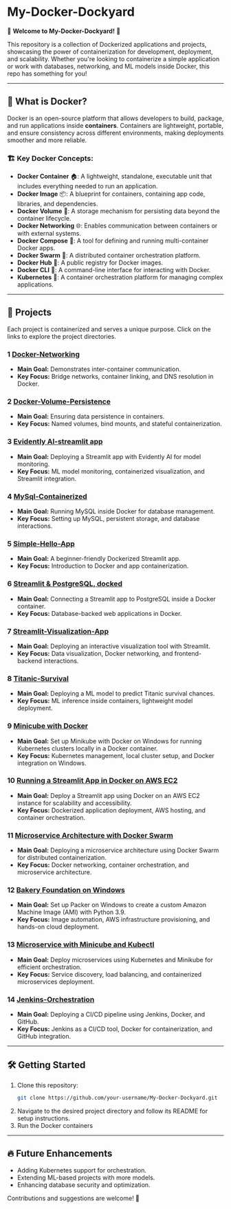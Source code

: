 # My-Docker-Dockyard

🚀 **Welcome to My-Docker-Dockyard!** 🚀

This repository is a collection of Dockerized applications and projects, showcasing the power of containerization for development, deployment, and scalability. Whether you're looking to containerize a simple application or work with databases, networking, and ML models inside Docker, this repo has something for you!

---
## 🐳 What is Docker?
Docker is an open-source platform that allows developers to build, package, and run applications inside **containers**. Containers are lightweight, portable, and ensure consistency across different environments, making deployments smoother and more reliable.

### 🏗️ Key Docker Concepts:
- **Docker Container** 🏠: A lightweight, standalone, executable unit that includes everything needed to run an application.
- **Docker Image** 📦: A blueprint for containers, containing app code, libraries, and dependencies.
- **Docker Volume** 💾: A storage mechanism for persisting data beyond the container lifecycle.
- **Docker Networking** 🌐: Enables communication between containers or with external systems.
- **Docker Compose** 🌟: A tool for defining and running multi-container Docker apps.
- **Docker Swarm** 🐳: A distributed container orchestration platform.
- **Docker Hub** 🐳: A public registry for Docker images.
- **Docker CLI** 🐳: A command-line interface for interacting with Docker.
- **Kubernetes** 🐳: A container orchestration platform for managing complex applications.

---
## 📌 Projects
Each project is containerized and serves a unique purpose. Click on the links to explore the project directories.

### 1️ [Docker-Networking](Docker-Networking/)
- **Main Goal:** Demonstrates inter-container communication.
- **Key Focus:** Bridge networks, container linking, and DNS resolution in Docker.

### 2️ [Docker-Volume-Persistence](Docker-Volume-Persistence/)
- **Main Goal:** Ensuring data persistence in containers.
- **Key Focus:** Named volumes, bind mounts, and stateful containerization.

### 3️ [Evidently AI-streamlit app](Evidently%20AI-streamlit%20app/)
- **Main Goal:** Deploying a Streamlit app with Evidently AI for model monitoring.
- **Key Focus:** ML model monitoring, containerized visualization, and Streamlit integration.

### 4️ [MySql-Containerized](MySql-Containerized/)
- **Main Goal:** Running MySQL inside Docker for database management.
- **Key Focus:** Setting up MySQL, persistent storage, and database interactions.

### 5 [Simple-Hello-App](Simple-Hello-App/)
- **Main Goal:** A beginner-friendly Dockerized Streamlit app.
- **Key Focus:** Introduction to Docker and app containerization.

### 6 [Streamlit & PostgreSQL, docked](Streamlit%20%26%20PostgreSQL,%20docked/)
- **Main Goal:** Connecting a Streamlit app to PostgreSQL inside a Docker container.
- **Key Focus:** Database-backed web applications in Docker.

### 7 [Streamlit-Visualization-App](Streamlit-Visualization-App/)
- **Main Goal:** Deploying an interactive visualization tool with Streamlit.
- **Key Focus:** Data visualization, Docker networking, and frontend-backend interactions.

### 8 [Titanic-Survival](titanic-survival/)
- **Main Goal:** Deploying a ML model to predict Titanic survival chances.
- **Key Focus:** ML inference inside containers, lightweight model deployment.

### 9 [Minicube with Docker](Minicube%20with%20Docker/)
- **Main Goal:** Set up Minikube with Docker on Windows for running Kubernetes clusters locally in a Docker container.
- **Key Focus:** Kubernetes management, local cluster setup, and Docker integration on Windows.

### 10 [Running a Streamlit App in Docker on AWS EC2](Running%20a%20Streamlit%20App%20in%20Docker%20on%20AWS%20EC2/)
- **Main Goal:** Deploy a Streamlit app using Docker on an AWS EC2 instance for scalability and accessibility.
- **Key Focus:** Dockerized application deployment, AWS hosting, and container orchestration.

### 11 [Microservice Architecture with Docker Swarm](Microservice%20Architecture%20with%20Docker%20Swarm/)
- **Main Goal:** Deploying a microservice architecture using Docker Swarm for distributed containerization.
- **Key Focus:** Docker networking, container orchestration, and microservice architecture.

### 12 [Bakery Foundation on Windows](Bakery%20Foundation%20on%20Windows/)
- **Main Goal:** Set up Packer on Windows to create a custom Amazon Machine Image (AMI) with Python 3.9.
- **Key Focus:** Image automation, AWS infrastructure provisioning, and hands-on cloud deployment.

### 13 [Microservice with Minicube and Kubectl](Microservice%20with%20Minicube%20and%20Kubectl/)
- **Main Goal:** Deploy microservices using Kubernetes and Minikube for efficient orchestration.
- **Key Focus:** Service discovery, load balancing, and containerized microservices deployment.

### 14 [Jenkins-Orchestration](Jenkins-Orchestration/)
- **Main Goal:** Deploying a CI/CD pipeline using Jenkins, Docker, and GitHub.
- **Key Focus:** Jenkins as a CI/CD tool, Docker for containerization, and GitHub integration.

---
## 🛠️ Getting Started
1. Clone this repository:
   ```bash
   git clone https://github.com/your-username/My-Docker-Dockyard.git
   ```
2. Navigate to the desired project directory and follow its README for setup instructions.
3. Run the Docker containers

---
## 🔥 Future Enhancements
- Adding Kubernetes support for orchestration.
- Extending ML-based projects with more models.
- Enhancing database security and optimization.

Contributions and suggestions are welcome! 🚀
